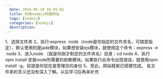 ```yaml
---
  date: 2016-05-10 16:05:02
  title: 利用nodejs构建网站
  tags: [nodejs]
  categories: [nodejs]
  description:
---
```



1、选择文件夹
2、执行:express  node（node是你指定的文件夹名，可随意指定），默认使用的是jade模块，如果想安装ejs模块，就使用这个命令：express -e  node
3、进入node （就是你刚才制定的文件夹名）目录：cd node
4、执行 npm install 安装node所需要的依赖模块。如果执行此命令出现错误，就使用npm install -g，前提是你现在是管理员的身份
5、至此，网站框架已搭建完成。
各文件夹的含义还没有深入了解。以后学习后再来补充


